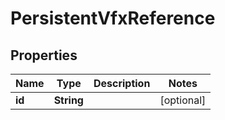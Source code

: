 

# PersistentVfxReference


## Properties

| Name | Type | Description | Notes |
|------------ | ------------- | ------------- | -------------|
|**id** | **String** |  |  [optional] |



